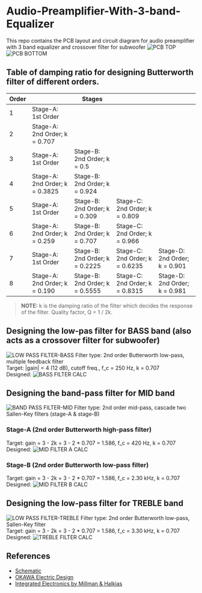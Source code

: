 # Audio-Preamplifier-With-3-band-Equalizer
This repo contains the PCB layout and circuit diagram for audio preamplifier with 3 band equalizer and crossover filter for subwoofer
![PCB TOP](./image/pcb-top.png)
![PCB BOTTOM](./image/pcb-bottom.png)

## Table of damping ratio for designing Butterworth filter of different orders.
|Order||Stages|||
|-----|------|------|-----|-----|
|1|Stage-A: <br/>1st Order||||
|2|Stage-A: <br/>2nd Order; k = 0.707||||
|3|Stage-A: <br/>1st Order|Stage-B: <br/>2nd Order; k = 0.5|||
|4|Stage-A: <br/>2nd Order; k = 0.3825|Stage-B: <br/>2nd Order; k = 0.924|||
|5|Stage-A: <br/>1st Order|Stage-B: <br/>2nd Order; k = 0.309|Stage-C: <br/>2nd Order; k = 0.809||
|6|Stage-A: <br/>2nd Order; k = 0.259|Stage-B: <br/>2nd Order; k = 0.707|Stage-C: <br/>2nd Order; k = 0.966||
|7|Stage-A: <br/>1st Order|Stage-B: <br/>2nd Order; k = 0.2225|Stage-C: <br/>2nd Order; k = 0.6235|Stage-D: <br/>2nd Order; k = 0.901|
|8|Stage-A: <br/>2nd Order; k = 0.190|Stage-B: <br/>2nd Order; k = 0.5555|Stage-C: <br/>2nd Order; k = 0.8315|Stage-D: <br/>2nd Order; k = 0.981|
>**NOTE:** k is the damping ratio of the filter which decides the response of the filter. Quality factor, Q = 1 / 2k.

## Designing the low-pas filter for BASS band (also acts as a crossover filter for subwoofer)
![LOW PASS FILTER-BASS](./image/lpf-bass.png)
Filter type: 2nd order Butterworth low-pass, multiple feedback filter <br/>
Target: |gain| = 4 (12 dB), cutoff freq., f_c = 250 Hz, k = 0.707 <br/>
Designed:
![BASS FILTER CALC](./image/bass-filter-calc.png)

## Designing the band-pass filter for MID band
![BAND PASS FILTER-MID](./image/bpf-mid.png)
Filter type: 2nd order mid-pass, cascade two Sallen-Key filters (stage-A & stage-B) <br/>
### Stage-A (2nd order Butterworth high-pass filter)
Target: gain = 3 - 2k = 3 - 2 * 0.707 = 1.586, f_c = 420 Hz, k = 0.707 <br/>
Designed:
![MID FILTER A CALC](./image/mid-filter-a-calc.png)

### Stage-B (2nd order Butterworth low-pass filter)
Target: gain = 3 - 2k = 3 - 2 * 0.707 = 1.586, f_c = 2.30 kHz, k = 0.707 <br/>
Designed:
![MID FILTER B CALC](./image/mid-filter-b-calc.png)

## Designing the low-pass filter for TREBLE band
![LOW PASS FILTER-TREBLE](./image/lpf-treble.png)
Filter type: 2nd order Butterworth low-pass, Sallen-Key filter <br/>
Target: gain = 3 - 2k = 3 - 2 * 0.707 = 1.586, f_c = 3.30 kHz, k = 0.707 <br/>
Designed:
![TREBLE FILTER CALC](./image/treble-filter-calc.png)

## References
- [Schematic](./Schematic.pdf)
- [OKAWA Electric Design](http://sim.okawa-denshi.jp/en/Fkeisan.htm)
- [Integrated Electronics by Millman & Halkias](https://books.google.co.in/books/about/Integrated_Electronics.html?id=Qta8v9hJBMAC)
